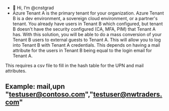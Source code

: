 - 👋 Hi, I’m @cnstgrad
- Azure Tenant A is the primary tenant for your organization.  Azure Tenant B is a dev environment, a
sovereign cloud environment, or a partner's tenant.  You already have users in Tenant B which configured,
but tenant B doesn't have the security configured (CA, MFA, PIM) that Tenant A has.  With this solution, you will
be able to do a mass conversion of your Tenant B users to external guests to Tenant A.  This will allow you to log
into Tenant B with Tenant A credentials.  This depends on having a mail attribute for the users in Tenant B being equal
to the login email for Tenant A.

This requires a csv file to fill in the hash table for the UPN and mail attributes.

  Example:
   mail,upn
   "testuser@contoso.com","testuser@nwtraders.com"
- 
<!---
cnstgrad/cnstgrad is a ✨ special ✨ repository because its `README.md` (this file) appears on your GitHub profile.
You can click the Preview link to take a look at your changes.
--->
